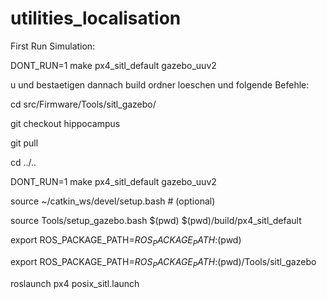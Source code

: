 # utilities_localisation

First Run Simulation:

DONT_RUN=1 make px4_sitl_default gazebo_uuv2

u und bestaetigen
dannach build ordner loeschen und folgende Befehle:

cd src/Firmware/Tools/sitl_gazebo/

git checkout hippocampus

git pull

cd ../..




DONT_RUN=1 make px4_sitl_default gazebo_uuv2

source ~/catkin_ws/devel/setup.bash    # (optional)

source Tools/setup_gazebo.bash $(pwd) $(pwd)/build/px4_sitl_default

export ROS_PACKAGE_PATH=$ROS_PACKAGE_PATH:$(pwd)

export ROS_PACKAGE_PATH=$ROS_PACKAGE_PATH:$(pwd)/Tools/sitl_gazebo

roslaunch px4 posix_sitl.launch



